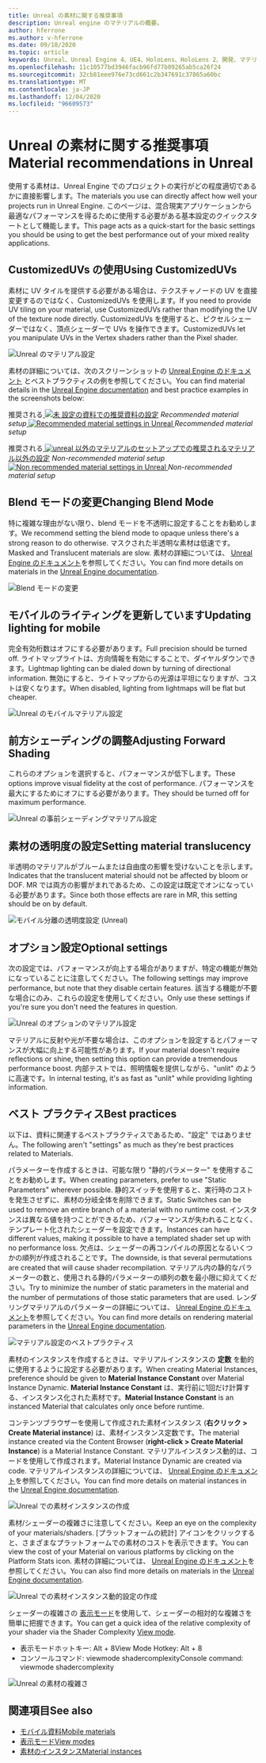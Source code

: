 ```yaml
---
title: Unreal の素材に関する推奨事項
description: Unreal engine のマテリアルの概要。
author: hferrone
ms.author: v-hferrone
ms.date: 09/18/2020
ms.topic: article
keywords: Unreal、Unreal Engine 4、UE4、HoloLens、HoloLens 2、開発、マテリアル、ドキュメント、ガイド、機能、ホログラム、ゲーム開発、mixed reality ヘッドセット、windows mixed reality ヘッドセット、virtual reality ヘッドセット
ms.openlocfilehash: 11c10577bd3946facb96fd77b09265ab5ca26f24
ms.sourcegitcommit: 32cb81eee976e73cd661c2b347691c37865a60bc
ms.translationtype: MT
ms.contentlocale: ja-JP
ms.lasthandoff: 12/04/2020
ms.locfileid: "96609573"
---
```

# <a name="material-recommendations-in-unreal"></a><span data-ttu-id="49c88-104">Unreal の素材に関する推奨事項</span><span class="sxs-lookup"><span data-stu-id="49c88-104">Material recommendations in Unreal</span></span>

<span data-ttu-id="49c88-105">使用する素材は、Unreal Engine でのプロジェクトの実行がどの程度適切であるかに直接影響します。</span><span class="sxs-lookup"><span data-stu-id="49c88-105">The materials you use can directly affect how well your projects run in Unreal Engine.</span></span> <span data-ttu-id="49c88-106">このページは、混合現実アプリケーションから最適なパフォーマンスを得るために使用する必要がある基本設定のクイックスタートとして機能します。</span><span class="sxs-lookup"><span data-stu-id="49c88-106">This page acts as a quick-start for the basic settings you should be using to get the best performance out of your mixed reality applications.</span></span>

## <a name="using-customizeduvs"></a><span data-ttu-id="49c88-107">CustomizedUVs の使用</span><span class="sxs-lookup"><span data-stu-id="49c88-107">Using CustomizedUVs</span></span>

<span data-ttu-id="49c88-108">素材に UV タイルを提供する必要がある場合は、テクスチャノードの UV を直接変更するのではなく、CustomizedUVs を使用します。</span><span class="sxs-lookup"><span data-stu-id="49c88-108">If you need to provide UV tiling on your material, use CustomizedUVs rather than modifying the UV of the texture node directly.</span></span> <span data-ttu-id="49c88-109">CustomizedUVs を使用すると、ピクセルシェーダーではなく、頂点シェーダーで UVs を操作できます。</span><span class="sxs-lookup"><span data-stu-id="49c88-109">CustomizedUVs let you manipulate UVs in the Vertex shaders rather than the Pixel shader.</span></span>

![Unreal のマテリアル設定](images/unreal-materials-img-01c.png)

<span data-ttu-id="49c88-111">素材の詳細については、次のスクリーンショットの [Unreal Engine のドキュメント](https://docs.unrealengine.com/Platforms/Mobile/Materials/index.html) とベストプラクティスの例を参照してください。</span><span class="sxs-lookup"><span data-stu-id="49c88-111">You can find material details in the [Unreal Engine documentation](https://docs.unrealengine.com/Platforms/Mobile/Materials/index.html) and best practice examples in the screenshots below:</span></span>

<span data-ttu-id="49c88-112">推奨される[ ![ 未 ](images/unreal-materials-img-01.png) 設定の資料での推奨資料の設定](images/unreal-materials-img-01.png#lightbox) 
 *Recommended material setup*</span><span class="sxs-lookup"><span data-stu-id="49c88-112">[ ![Recommended material settings in Unreal](images/unreal-materials-img-01.png) ](images/unreal-materials-img-01.png#lightbox)
*Recommended material setup*</span></span>

<span data-ttu-id="49c88-113">推奨される[ ![ unreal ](images/unreal-materials-img-01b.png) 以外のマテリアルのセットアップでの推奨されるマテリアル以外の設定](images/unreal-materials-img-01b.png#lightbox) 
 *Non-recommended material setup*</span><span class="sxs-lookup"><span data-stu-id="49c88-113">[ ![Non recommended material settings in Unreal](images/unreal-materials-img-01b.png) ](images/unreal-materials-img-01b.png#lightbox)
*Non-recommended material setup*</span></span>

## <a name="changing-blend-mode"></a><span data-ttu-id="49c88-114">Blend モードの変更</span><span class="sxs-lookup"><span data-stu-id="49c88-114">Changing Blend Mode</span></span>

<span data-ttu-id="49c88-115">特に複雑な理由がない限り、blend モードを不透明に設定することをお勧めします。</span><span class="sxs-lookup"><span data-stu-id="49c88-115">We recommend setting the blend mode to opaque unless there's a strong reason to do otherwise.</span></span> <span data-ttu-id="49c88-116">マスクされた半透明な素材は低速です。</span><span class="sxs-lookup"><span data-stu-id="49c88-116">Masked and Translucent materials are slow.</span></span> <span data-ttu-id="49c88-117">素材の詳細については、 [Unreal Engine のドキュメント](https://docs.unrealengine.com/Platforms/Mobile/Materials/index.html)を参照してください。</span><span class="sxs-lookup"><span data-stu-id="49c88-117">You can find more details on materials in the [Unreal Engine documentation](https://docs.unrealengine.com/Platforms/Mobile/Materials/index.html).</span></span>

![Blend モードの変更](images/unreal-materials-img-02.jpg)

## <a name="updating-lighting-for-mobile"></a><span data-ttu-id="49c88-119">モバイルのライティングを更新しています</span><span class="sxs-lookup"><span data-stu-id="49c88-119">Updating lighting for mobile</span></span>

<span data-ttu-id="49c88-120">完全有効桁数はオフにする必要があります。</span><span class="sxs-lookup"><span data-stu-id="49c88-120">Full precision should be turned off.</span></span> <span data-ttu-id="49c88-121">ライトマップライトは、方向情報を有効にすることで、ダイヤルダウンできます。</span><span class="sxs-lookup"><span data-stu-id="49c88-121">Lightmap lighting can be dialed down by turning of directional information.</span></span> <span data-ttu-id="49c88-122">無効にすると、ライトマップからの光源は平坦になりますが、コストは安くなります。</span><span class="sxs-lookup"><span data-stu-id="49c88-122">When disabled, lighting from lightmaps will be flat but cheaper.</span></span>

![Unreal のモバイルマテリアル設定](images/unreal-materials-img-03.jpg)

## <a name="adjusting-forward-shading"></a><span data-ttu-id="49c88-124">前方シェーディングの調整</span><span class="sxs-lookup"><span data-stu-id="49c88-124">Adjusting Forward Shading</span></span>

<span data-ttu-id="49c88-125">これらのオプションを選択すると、パフォーマンスが低下します。</span><span class="sxs-lookup"><span data-stu-id="49c88-125">These options improve visual fidelity at the cost of performance.</span></span> <span data-ttu-id="49c88-126">パフォーマンスを最大にするためにオフにする必要があります。</span><span class="sxs-lookup"><span data-stu-id="49c88-126">They should be turned off for maximum performance.</span></span>

![Unreal の事前シェーディングマテリアル設定](images/unreal-materials-img-04.jpg)

## <a name="setting-material-translucency"></a><span data-ttu-id="49c88-128">素材の透明度の設定</span><span class="sxs-lookup"><span data-stu-id="49c88-128">Setting material translucency</span></span>

<span data-ttu-id="49c88-129">半透明のマテリアルがブルームまたは自由度の影響を受けないことを示します。</span><span class="sxs-lookup"><span data-stu-id="49c88-129">Indicates that the translucent material should not be affected by bloom or DOF.</span></span> <span data-ttu-id="49c88-130">MR では両方の影響がまれであるため、この設定は既定でオンになっている必要があります。</span><span class="sxs-lookup"><span data-stu-id="49c88-130">Since both those effects are rare in MR, this setting should be on by default.</span></span>

![モバイル分離の透明度設定 (Unreal)](images/unreal-materials-img-05.jpg)

## <a name="optional-settings"></a><span data-ttu-id="49c88-132">オプション設定</span><span class="sxs-lookup"><span data-stu-id="49c88-132">Optional settings</span></span>

<span data-ttu-id="49c88-133">次の設定では、パフォーマンスが向上する場合がありますが、特定の機能が無効になっていることに注意してください。</span><span class="sxs-lookup"><span data-stu-id="49c88-133">The following settings may improve performance, but note that they disable certain features.</span></span> <span data-ttu-id="49c88-134">該当する機能が不要な場合にのみ、これらの設定を使用してください。</span><span class="sxs-lookup"><span data-stu-id="49c88-134">Only use these settings if you're sure you don't need the features in question.</span></span>

![Unreal のオプションのマテリアル設定](images/unreal-materials-img-06.jpg)

<span data-ttu-id="49c88-136">マテリアルに反射や光が不要な場合は、このオプションを設定するとパフォーマンスが大幅に向上する可能性があります。</span><span class="sxs-lookup"><span data-stu-id="49c88-136">If your material doesn't require reflections or shine, then setting this option can provide a tremendous performance boost.</span></span> <span data-ttu-id="49c88-137">内部テストでは、照明情報を提供しながら、"unlit" のように高速です。</span><span class="sxs-lookup"><span data-stu-id="49c88-137">In internal testing, it's as fast as "unlit" while providing lighting information.</span></span>

## <a name="best-practices"></a><span data-ttu-id="49c88-138">ベスト プラクティス</span><span class="sxs-lookup"><span data-stu-id="49c88-138">Best practices</span></span>

<span data-ttu-id="49c88-139">以下は、資料に関連するベストプラクティスであるため、"設定" ではありません。</span><span class="sxs-lookup"><span data-stu-id="49c88-139">The following aren't "settings" as much as they're best practices related to Materials.</span></span>

<span data-ttu-id="49c88-140">パラメーターを作成するときは、可能な限り "静的パラメーター" を使用することをお勧めします。</span><span class="sxs-lookup"><span data-stu-id="49c88-140">When creating parameters, prefer to use "Static Parameters" wherever possible.</span></span> <span data-ttu-id="49c88-141">静的スイッチを使用すると、実行時のコストを発生させずに、素材の分岐全体を削除できます。</span><span class="sxs-lookup"><span data-stu-id="49c88-141">Static Switches can be used to remove an entire branch of a material with no runtime cost.</span></span> <span data-ttu-id="49c88-142">インスタンスは異なる値を持つことができるため、パフォーマンスが失われることなく、テンプレート化されたシェーダーを設定できます。</span><span class="sxs-lookup"><span data-stu-id="49c88-142">Instances can have different values, making it possible to have a templated shader set up with no performance loss.</span></span> <span data-ttu-id="49c88-143">欠点は、シェーダーの再コンパイルの原因となるいくつかの順列が作成されることです。</span><span class="sxs-lookup"><span data-stu-id="49c88-143">The downside, is that several permutations are created that will cause shader recompilation.</span></span> <span data-ttu-id="49c88-144">マテリアル内の静的なパラメーターの数と、使用される静的パラメーターの順列の数を最小限に抑えてください。</span><span class="sxs-lookup"><span data-stu-id="49c88-144">Try to minimize the number of static parameters in the material and the number of permutations of those static parameters that are used.</span></span> <span data-ttu-id="49c88-145">レンダリングマテリアルのパラメーターの詳細については、 [Unreal Engine のドキュメント](https://docs.unrealengine.com/Engine/Rendering/Materials/ExpressionReference/Parameters/index.html#staticswitchparameter)を参照してください。</span><span class="sxs-lookup"><span data-stu-id="49c88-145">You can find more details on rendering material parameters in the [Unreal Engine documentation](https://docs.unrealengine.com/Engine/Rendering/Materials/ExpressionReference/Parameters/index.html#staticswitchparameter).</span></span>

![マテリアル設定のベストプラクティス](images/unreal-materials-img-07.jpg)

<span data-ttu-id="49c88-147">素材のインスタンスを作成するときは、マテリアルインスタンスの **定数** を動的に使用するように設定する必要があります。</span><span class="sxs-lookup"><span data-stu-id="49c88-147">When creating Material Instances, preference should be given to **Material Instance Constant** over Material Instance Dynamic.</span></span> <span data-ttu-id="49c88-148">**Material Instance Constant** は、実行前に1回だけ計算する、インスタンス化された素材です。</span><span class="sxs-lookup"><span data-stu-id="49c88-148">**Material Instance Constant** is an instanced Material that calculates only once before runtime.</span></span>

<span data-ttu-id="49c88-149">コンテンツブラウザーを使用して作成された素材インスタンス (**右クリック > Create Material instance**) は、素材インスタンス定数です。</span><span class="sxs-lookup"><span data-stu-id="49c88-149">The material instance created via the Content Browser (**right-click > Create Material Instance**) is a Material Instance Constant.</span></span> <span data-ttu-id="49c88-150">マテリアルインスタンス動的は、コードを使用して作成されます。</span><span class="sxs-lookup"><span data-stu-id="49c88-150">Material Instance Dynamic are created via code.</span></span> <span data-ttu-id="49c88-151">マテリアルインスタンスの詳細については、 [Unreal Engine のドキュメント](https://docs.unrealengine.com/Engine/Rendering/Materials/MaterialInstances/index.html)を参照してください。</span><span class="sxs-lookup"><span data-stu-id="49c88-151">You can find more details on material instances in the [Unreal Engine documentation](https://docs.unrealengine.com/Engine/Rendering/Materials/MaterialInstances/index.html).</span></span>

![Unreal での素材インスタンスの作成](images/unreal-materials-img-08.png)

<span data-ttu-id="49c88-153">素材/シェーダーの複雑さに注意してください。</span><span class="sxs-lookup"><span data-stu-id="49c88-153">Keep an eye on the complexity of your materials/shaders.</span></span> <span data-ttu-id="49c88-154">[プラットフォームの統計] アイコンをクリックすると、さまざまなプラットフォームでの素材のコストを表示できます。</span><span class="sxs-lookup"><span data-stu-id="49c88-154">You can view the cost of your Material on various platforms by clicking on the Platform Stats icon.</span></span> <span data-ttu-id="49c88-155">素材の詳細については、 [Unreal Engine のドキュメント](https://docs.unrealengine.com/Platforms/Mobile/Materials/index.html)を参照してください。</span><span class="sxs-lookup"><span data-stu-id="49c88-155">You can also find more details on materials in the [Unreal Engine documentation](https://docs.unrealengine.com/Platforms/Mobile/Materials/index.html).</span></span>

![Unreal での素材インスタンス動的設定の作成](images/unreal-materials-img-09.png)

<span data-ttu-id="49c88-157">シェーダーの複雑さの [表示モード](https://docs.unrealengine.com/Engine/UI/LevelEditor/Viewports/ViewModes/index.html)を使用して、シェーダーの相対的な複雑さを簡単に把握できます。</span><span class="sxs-lookup"><span data-stu-id="49c88-157">You can get a quick idea of the relative complexity of your shader via the Shader Complexity [View mode](https://docs.unrealengine.com/Engine/UI/LevelEditor/Viewports/ViewModes/index.html).</span></span>

* <span data-ttu-id="49c88-158">表示モードホットキー: Alt + 8</span><span class="sxs-lookup"><span data-stu-id="49c88-158">View Mode Hotkey: Alt + 8</span></span>
* <span data-ttu-id="49c88-159">コンソールコマンド: viewmode shadercomplexity</span><span class="sxs-lookup"><span data-stu-id="49c88-159">Console command: viewmode shadercomplexity</span></span>

![Unreal の素材の複雑さ](images/unreal-materials-img-10.png)

## <a name="see-also"></a><span data-ttu-id="49c88-161">関連項目</span><span class="sxs-lookup"><span data-stu-id="49c88-161">See also</span></span>
* [<span data-ttu-id="49c88-162">モバイル資料</span><span class="sxs-lookup"><span data-stu-id="49c88-162">Mobile materials</span></span>](https://docs.unrealengine.com/Platforms/Mobile/Materials/index.html)
* [<span data-ttu-id="49c88-163">表示モード</span><span class="sxs-lookup"><span data-stu-id="49c88-163">View modes</span></span>](https://docs.unrealengine.com/Engine/UI/LevelEditor/Viewports/ViewModes/index.html)
* [<span data-ttu-id="49c88-164">素材のインスタンス</span><span class="sxs-lookup"><span data-stu-id="49c88-164">Material instances</span></span>](https://docs.unrealengine.com/Engine/Rendering/Materials/MaterialInstances/index.html)
